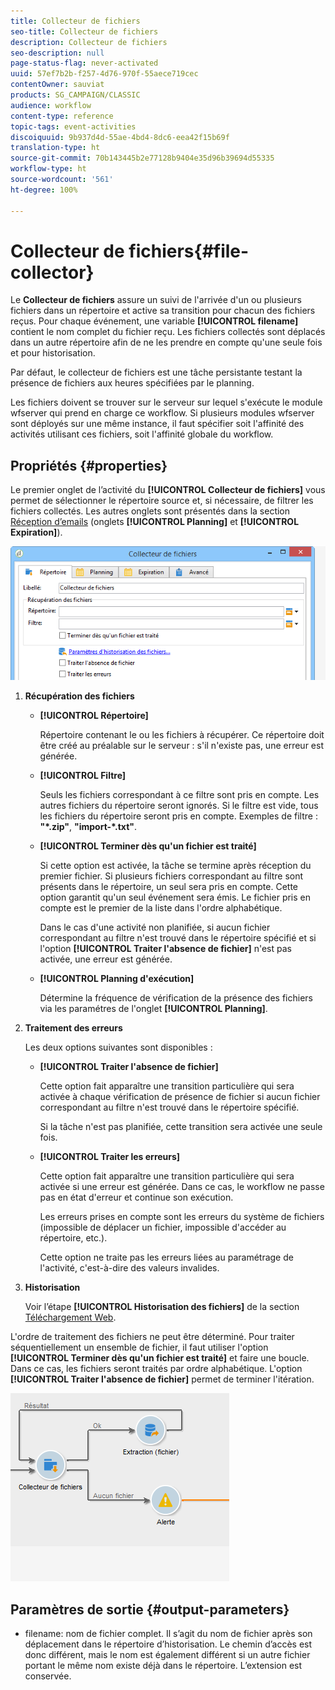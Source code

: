 ```yaml
---
title: Collecteur de fichiers
seo-title: Collecteur de fichiers
description: Collecteur de fichiers
seo-description: null
page-status-flag: never-activated
uuid: 57ef7b2b-f257-4d76-970f-55aece719cec
contentOwner: sauviat
products: SG_CAMPAIGN/CLASSIC
audience: workflow
content-type: reference
topic-tags: event-activities
discoiquuid: 9b937d4d-55ae-4bd4-8dc6-eea42f15b69f
translation-type: ht
source-git-commit: 70b143445b2e77128b9404e35d96b39694d55335
workflow-type: ht
source-wordcount: '561'
ht-degree: 100%

---
```



# Collecteur de fichiers{#file-collector}

Le **Collecteur de fichiers** assure un suivi de l&#39;arrivée d&#39;un ou plusieurs fichiers dans un répertoire et active sa transition pour chacun des fichiers reçus. Pour chaque événement, une variable **[!UICONTROL filename]** contient le nom complet du fichier reçu. Les fichiers collectés sont déplacés dans un autre répertoire afin de ne les prendre en compte qu&#39;une seule fois et pour historisation.

Par défaut, le collecteur de fichiers est une tâche persistante testant la présence de fichiers aux heures spécifiées par le planning.

Les fichiers doivent se trouver sur le serveur sur lequel s&#39;exécute le module wfserver qui prend en charge ce workflow. Si plusieurs modules wfserver sont déployés sur une même instance, il faut spécifier soit l&#39;affinité des activités utilisant ces fichiers, soit l&#39;affinité globale du workflow.

## Propriétés {#properties}

Le premier onglet de l’activité du **[!UICONTROL Collecteur de fichiers]** vous permet de sélectionner le répertoire source et, si nécessaire, de filtrer les fichiers collectés. Les autres onglets sont présentés dans la section [Réception d’emails](../../workflow/using/inbound-emails.md) (onglets **[!UICONTROL Planning]** et **[!UICONTROL Expiration]**).

![](assets/file_collect_edit.png)

1. **Récupération des fichiers**

   * **[!UICONTROL Répertoire]**

      Répertoire contenant le ou les fichiers à récupérer. Ce répertoire doit être créé au préalable sur le serveur : s&#39;il n&#39;existe pas, une erreur est générée.

   * **[!UICONTROL Filtre]**

      Seuls les fichiers correspondant à ce filtre sont pris en compte. Les autres fichiers du répertoire seront ignorés. Si le filtre est vide, tous les fichiers du répertoire seront pris en compte. Exemples de filtre : **&quot;*.zip&quot;**, **&quot;import-*.txt&quot;**.

   * **[!UICONTROL Terminer dès qu&#39;un fichier est traité]**

      Si cette option est activée, la tâche se termine après réception du premier fichier. Si plusieurs fichiers correspondant au filtre sont présents dans le répertoire, un seul sera pris en compte. Cette option garantit qu&#39;un seul événement sera émis. Le fichier pris en compte est le premier de la liste dans l&#39;ordre alphabétique.

      Dans le cas d&#39;une activité non planifiée, si aucun fichier correspondant au filtre n&#39;est trouvé dans le répertoire spécifié et si l&#39;option **[!UICONTROL Traiter l&#39;absence de fichier]** n&#39;est pas activée, une erreur est générée.

   * **[!UICONTROL Planning d&#39;exécution]**

      Détermine la fréquence de vérification de la présence des fichiers via les paramétres de l&#39;onglet **[!UICONTROL Planning]**.

1. **Traitement des erreurs**

   Les deux options suivantes sont disponibles :

   * **[!UICONTROL Traiter l&#39;absence de fichier]**

      Cette option fait apparaître une transition particulière qui sera activée à chaque vérification de présence de fichier si aucun fichier correspondant au filtre n&#39;est trouvé dans le répertoire spécifié.

      Si la tâche n&#39;est pas planifiée, cette transition sera activée une seule fois.

   * **[!UICONTROL Traiter les erreurs]**

      Cette option fait apparaître une transition particulière qui sera activée si une erreur est générée. Dans ce cas, le workflow ne passe pas en état d&#39;erreur et continue son exécution.

      Les erreurs prises en compte sont les erreurs du système de fichiers (impossible de déplacer un fichier, impossible d&#39;accéder au répertoire, etc.).

      Cette option ne traite pas les erreurs liées au paramétrage de l&#39;activité, c&#39;est-à-dire des valeurs invalides.

1. **Historisation**

   Voir l’étape **[!UICONTROL Historisation des fichiers]** de la section [Téléchargement Web](../../workflow/using/web-download.md).

L&#39;ordre de traitement des fichiers ne peut être déterminé. Pour traiter séquentiellement un ensemble de fichier, il faut utiliser l&#39;option **[!UICONTROL Terminer dès qu&#39;un fichier est traité]** et faire une boucle. Dans ce cas, les fichiers seront traités par ordre alphabétique. L&#39;option **[!UICONTROL Traiter l&#39;absence de fichier]** permet de terminer l&#39;itération.

![](assets/file_collect_loop.png)

## Paramètres de sortie {#output-parameters}

* filename: nom de fichier complet. Il s’agit du nom de fichier après son déplacement dans le répertoire d’historisation. Le chemin d’accès est donc différent, mais le nom est également différent si un autre fichier portant le même nom existe déjà dans le répertoire. L’extension est conservée.
